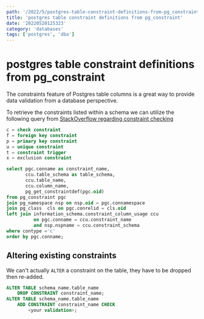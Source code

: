 ```yaml
---
path: '/2022/5/postgres-table-constraint-definitions-from-pg_constraint-20220520125323'
title: 'postgres table constraint definitions from pg_constraint'
date: '20220520125323'
category: 'databases'
tags: ['postgres', 'dba']
---
```


# postgres table constraint definitions from pg_constraint
The constraints feature of Postgres table columns is a great way to provide data
validation from a database perspective.

To retrieve the constraints listed within a schema we can utilize the following
query from [StackOverflow regarding constraint checking](https://stackoverflow.com/questions/67999205/postgres-check-constraint-definition)

```sql
c = check constraint
f = foreign key constraint
p = primary key constraint
u = unique constraint
t = constraint trigger
x = exclusion constraint

select pgc.conname as constraint_name,
       ccu.table_schema as table_schema,
       ccu.table_name,
       ccu.column_name,
       pg_get_constraintdef(pgc.oid)
from pg_constraint pgc
join pg_namespace nsp on nsp.oid = pgc.connamespace
join pg_class  cls on pgc.conrelid = cls.oid
left join information_schema.constraint_column_usage ccu
          on pgc.conname = ccu.constraint_name
          and nsp.nspname = ccu.constraint_schema
where contype ='c'
order by pgc.conname;
```

## Altering existing constraints
We can't actually `ALTER` a constraint on the table, they have to be dropped then
re-added.

```sql
ALTER TABLE schema_name.table_name
    DROP CONSTRAINT constraint_name;
ALTER TABLE schema_name.table_name
    ADD CONSTRAINT constraint_name CHECK
        <your validation>;
```


